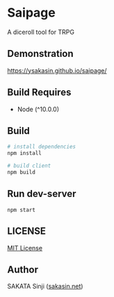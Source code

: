 # Saipage

A diceroll tool for TRPG


## Demonstration

https://ysakasin.github.io/saipage/


## Build Requires

- Node (^10.0.0)


## Build

``` bash
# install dependencies
npm install

# build client
npm build
```

## Run dev-server

```
npm start
```

## LICENSE

[MIT License](LISENCE)


## Author

SAKATA Sinji ([sakasin.net](https://sakasin.net))
